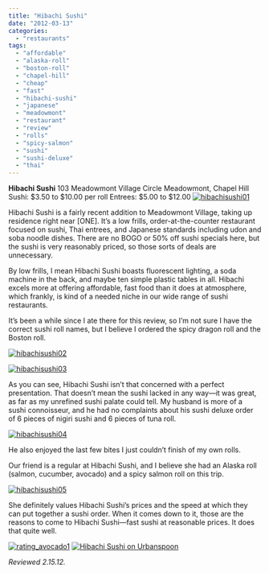 ```yaml
---
title: "Hibachi Sushi"
date: "2012-03-13"
categories:
  - "restaurants"
tags:
  - "affordable"
  - "alaska-roll"
  - "boston-roll"
  - "chapel-hill"
  - "cheap"
  - "fast"
  - "hibachi-sushi"
  - "japanese"
  - "meadowmont"
  - "restaurant"
  - "review"
  - "rolls"
  - "spicy-salmon"
  - "sushi"
  - "sushi-deluxe"
  - "thai"
---
```


**Hibachi Sushi** 103 Meadowmont Village Circle Meadowmont, Chapel Hill Sushi: $3.50 to $10.00 per roll Entrees: $5.00 to $12.00 [![](http://s3.amazonaws.com/thegourmez-wpmedia/2012/03/hibachisushi01.jpg "hibachisushi01")](http://s3.amazonaws.com/thegourmez-wpmedia/2012/03/hibachisushi01.jpg)

Hibachi Sushi is a fairly recent addition to Meadowmont Village, taking up residence right near \[ONE\]. It’s a low frills, order-at-the-counter restaurant focused on sushi, Thai entrees, and Japanese standards including udon and soba noodle dishes. There are no BOGO or 50% off sushi specials here, but the sushi is very reasonably priced, so those sorts of deals are unnecessary.

By low frills, I mean Hibachi Sushi boasts fluorescent lighting, a soda machine in the back, and maybe ten simple plastic tables in all. Hibachi excels more at offering affordable, fast food than it does at atmosphere, which frankly, is kind of a needed niche in our wide range of sushi restaurants.

It’s been a while since I ate there for this review, so I’m not sure I have the correct sushi roll names, but I believe I ordered the spicy dragon roll and the Boston roll.

[![](http://s3.amazonaws.com/thegourmez-wpmedia/2012/03/hibachisushi02.jpg "hibachisushi02")](http://s3.amazonaws.com/thegourmez-wpmedia/2012/03/hibachisushi02.jpg)

[![](http://s3.amazonaws.com/thegourmez-wpmedia/2012/03/hibachisushi03.jpg "hibachisushi03")](http://s3.amazonaws.com/thegourmez-wpmedia/2012/03/hibachisushi03.jpg)

As you can see, Hibachi Sushi isn’t that concerned with a perfect presentation. That doesn’t mean the sushi lacked in any way—it was great, as far as my unrefined sushi palate could tell. My husband is more of a sushi connoisseur, and he had no complaints about his sushi deluxe order of 6 pieces of nigiri sushi and 6 pieces of tuna roll.

[![](http://s3.amazonaws.com/thegourmez-wpmedia/2012/03/hibachisushi04.jpg "hibachisushi04")](http://s3.amazonaws.com/thegourmez-wpmedia/2012/03/hibachisushi04.jpg)

He also enjoyed the last few bites I just couldn’t finish of my own rolls.

Our friend is a regular at Hibachi Sushi, and I believe she had an Alaska roll (salmon, cucumber, avocado) and a spicy salmon roll on this trip.

[![](http://s3.amazonaws.com/thegourmez-wpmedia/2012/03/hibachisushi05.jpg "hibachisushi05")](http://s3.amazonaws.com/thegourmez-wpmedia/2012/03/hibachisushi05.jpg)

She definitely values Hibachi Sushi’s prices and the speed at which they can put together a sushi order. When it comes down to it, those are the reasons to come to Hibachi Sushi—fast sushi at reasonable prices. It does that quite well.

[![](http://s3.amazonaws.com/thegourmez-wpmedia/2009/02/rating_avocado1.gif "rating_avocado1")](http://s3.amazonaws.com/thegourmez-wpmedia/2009/02/rating_avocado1.gif) [![Hibachi Sushi on Urbanspoon](http://www.urbanspoon.com/b/link/1657215/minilink.gif)](http://www.urbanspoon.com/r/25/1657215/restaurant/Hibachi-Sushi-Chapel-Hill)

_Reviewed 2.15.12._
